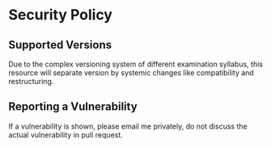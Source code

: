 # Security Policy

## Supported Versions

Due to the complex versioning system of different examination syllabus, this resource will separate version by systemic changes like compatibility and restructuring.

## Reporting a Vulnerability

If a vulnerability is shown, please email me privately, do not discuss the actual vulnerability in pull request.
